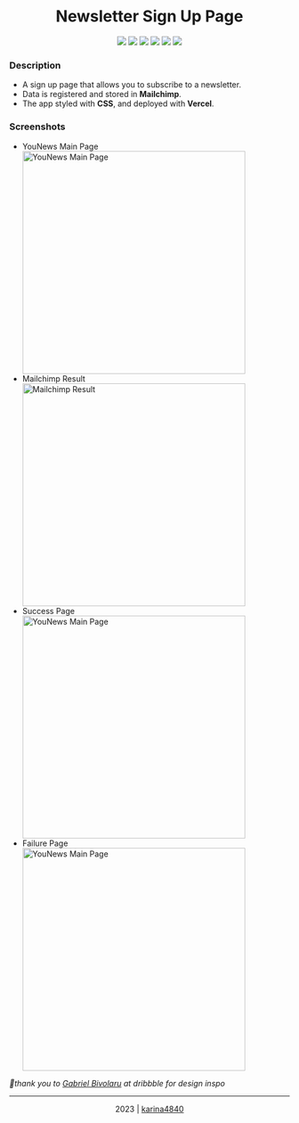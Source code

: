 # <div align="center"> Newsletter Sign Up Page </div>

 <div align="center"> 
<img src="https://img.shields.io/badge/-HTML5-E44D26?logo=html5&logoColor=white&logoWidth=30"> 
<img src="https://img.shields.io/badge/-CSS3-1572B6?logo=css3&logoColor=white&logoWidth=30"> 
<img src="https://img.shields.io/badge/-JavaScript-F0DB4F?logo=javascript&logoColor=white&logoWidth=30">
<img src="https://img.shields.io/badge/-Node.js-83CD29?logo=node.js&logoColor=white&logoWidth=30">
<img src="https://img.shields.io/badge/-Express-000000?logo=express&logoColor=white&logoWidth=30">
<img src="https://img.shields.io/badge/-Mailchimp-F0DB4F?logo=mailchimp&logoColor=black&logoWidth=30"> 
</div> 

### Description 
- A sign up page that allows you to subscribe to a newsletter.
- Data is registered and stored in **Mailchimp**.
- The app styled with **CSS**, and deployed with **Vercel**.
                                                    
### Screenshots
- YouNews Main Page <br>
   <image align="center" width="400px" src="https://github.com/karina4840/sign-in/blob/main/assets/pic1.png?raw=true" alt="YouNews Main Page">
- Mailchimp Result <br>
  <image align="center" width="400px" src="https://github.com/karina4840/sign-in/blob/main/assets/pic2.png?raw=true" alt="Mailchimp Result">
- Success Page <br>
  <image align="center" width="400px" src="https://github.com/karina4840/sign-in/blob/main/assets/pic3.png?raw=true" alt="YouNews Main Page">
- Failure Page <br>
  <image align="center" width="400px" src="https://github.com/karina4840/sign-in/blob/main/assets/pic4.png?raw=true" alt="YouNews Main Page">

*📌thank you to [Gabriel Bivolaru](https://dribbble.com/GabrielBivolaru) at dribbble for design inspo*

***
    
<div align="center">
    2023 | <a href="https://github.com/karina4840"> karina4840 </a>
</div>
